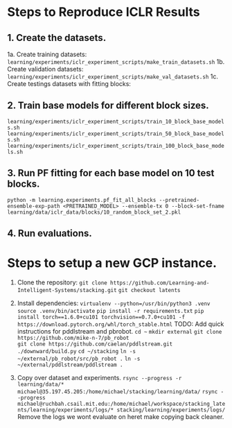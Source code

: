 # Steps to Reproduce ICLR Results

## 1. Create the datasets.

1a. Create training datasets: `learning/experiments/iclr_experiment_scripts/make_train_datasets.sh`
1b. Create validation datasets: `learning/experiments/iclr_experiment_scripts/make_val_datasets.sh`
1c. Create testings datasets with fitting blocks:

## 2. Train base models for different block sizes.
`learning/experiments/iclr_experiment_scripts/train_10_block_base_models.sh`
`learning/experiments/iclr_experiment_scripts/train_50_block_base_models.sh`
`learning/experiments/iclr_experiment_scripts/train_100_block_base_models.sh`

## 3. Run PF fitting for each base model on 10 test blocks.
`python -m learning.experiments.pf_fit_all_blocks --pretrained-ensemble-exp-path <PRETRAINED_MODEL> --ensemble-tx 0 --block-set-fname learning/data/iclr_data/blocks/10_random_block_set_2.pkl`     

## 4. Run evaluations.

# Steps to setup a new GCP instance.

1. Clone the repository:
`git clone https://github.com/Learning-and-Intelligent-Systems/stacking.git`
`git checkout latents`

2. Install dependencies:
`virtualenv --python=/usr/bin/python3 .venv`
`source .venv/bin/activate`
`pip install -r requirements.txt`
`pip install torch==1.6.0+cu101 torchvision==0.7.0+cu101 -f https://download.pytorch.org/whl/torch_stable.html`
TODO: Add quick instructions for pddlstream and pbrobot.
`cd ~`
`mkdir external`
`git clone https://github.com/mike-n-7/pb_robot`     
`git clone https://github.com/caelan/pddlstream.git`
`./downward/build.py` 
`cd ~/stacking`
`ln -s ~/external/pb_robot/src/pb_robot .`
`ln -s ~/external/pddlstream/pddlstream .`

3. Copy over dataset and experiments.
`rsync --progress -r learning/data/* michael@35.197.45.205:/home/michael/stacking/learning/data/`
`rsync --progress michael@ruchbah.csail.mit.edu:/home/michael/workspace/stacking_latents/learning/experiments/logs/* stacking/learning/experiments/logs/`
Remove the logs we wont evaluate on heret make copying back cleaner.